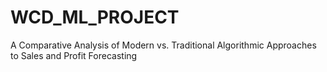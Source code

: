 # WCD_ML_PROJECT
A Comparative Analysis of Modern vs. Traditional Algorithmic Approaches to Sales and Profit Forecasting
